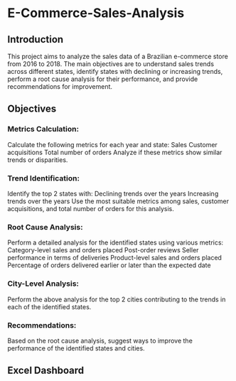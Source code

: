 # E-Commerce-Sales-Analysis

<h2>Introduction</h2>
This project aims to analyze the sales data of a Brazilian e-commerce store from 2016 to 2018. The main objectives are to understand sales trends across different states, identify states with declining or increasing trends, perform a root cause analysis for their performance, and provide recommendations for improvement.

<h2>Objectives</h2>

<h3>Metrics Calculation:</h3>

Calculate the following metrics for each year and state:
	Sales
	Customer acquisitions
	Total number of orders
Analyze if these metrics show similar trends or disparities.

<h3>Trend Identification:</h3>

Identify the top 2 states with:
Declining trends over the years
Increasing trends over the years
Use the most suitable metrics among sales, customer acquisitions, and total number of orders for this analysis.

<h3>Root Cause Analysis:</h3>

Perform a detailed analysis for the identified states using various metrics:
Category-level sales and orders placed
Post-order reviews
Seller performance in terms of deliveries
Product-level sales and orders placed
Percentage of orders delivered earlier or later than the expected date

<h3>City-Level Analysis:</h3>

Perform the above analysis for the top 2 cities contributing to the trends in each of the identified states.

<h3>Recommendations:</h3>

Based on the root cause analysis, suggest ways to improve the performance of the identified states and cities.


<h2>Excel Dashboard</h2>
<img src=""
